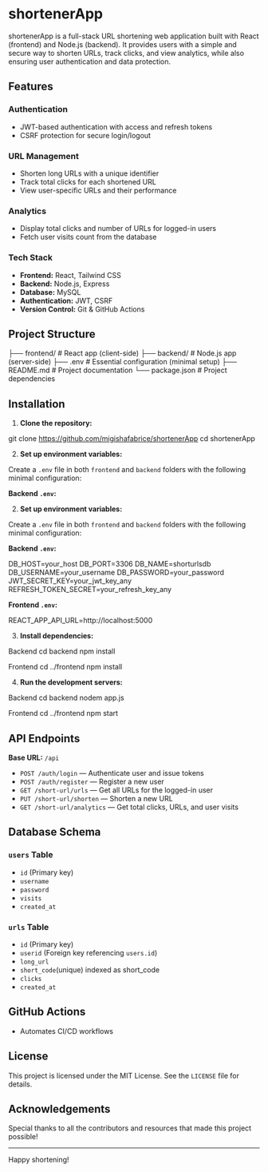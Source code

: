 # shortenerApp

shortenerApp is a full-stack URL shortening web application built with React (frontend) and Node.js (backend). 
It provides users with a simple and secure way to shorten URLs, track clicks, and view analytics,
 while also ensuring user authentication and data protection.

## Features

### Authentication

- JWT-based authentication with access and refresh tokens
- CSRF protection for secure login/logout

### URL Management

- Shorten long URLs with a unique identifier
- Track total clicks for each shortened URL
- View user-specific URLs and their performance

### Analytics

- Display total clicks and number of URLs for logged-in users
- Fetch user visits count from the database

### Tech Stack

- **Frontend:** React, Tailwind CSS
- **Backend:** Node.js, Express
- **Database:** MySQL
- **Authentication:** JWT, CSRF
- **Version Control:** Git & GitHub Actions

## Project Structure

├── frontend/ # React app (client-side)
├── backend/ # Node.js app (server-side)
├── .env # Essential configuration (minimal setup)
├── README.md # Project documentation
└── package.json # Project dependencies

## Installation

1. **Clone the repository:**

git clone https://github.com/migishafabrice/shortenerApp
cd shortenerApp

2. **Set up environment variables:**

Create a `.env` file in both `frontend` and `backend` folders with the following minimal configuration:

**Backend `.env`:**


2. **Set up environment variables:**

Create a `.env` file in both `frontend` and `backend` folders with the following minimal configuration:

**Backend `.env`:**

DB_HOST=your_host
DB_PORT=3306
DB_NAME=shorturlsdb
DB_USERNAME=your_username
DB_PASSWORD=your_password
JWT_SECRET_KEY=your_jwt_key_any
REFRESH_TOKEN_SECRET=your_refresh_key_any

**Frontend `.env`:**

REACT_APP_API_URL=http://localhost:5000

3. **Install dependencies:**

Backend
cd backend
npm install

Frontend
cd ../frontend
npm install

4. **Run the development servers:**

Backend
cd backend
nodem app.js

Frontend
cd ../frontend
npm start

## API Endpoints

**Base URL:** `/api`

- `POST /auth/login` — Authenticate user and issue tokens
- `POST /auth/register` — Register a new user
- `GET /short-url/urls` — Get all URLs for the logged-in user
- `PUT /short-url/shorten` — Shorten a new URL
- `GET /short-url/analytics` — Get total clicks, URLs, and user visits

## Database Schema

### `users` Table

- `id` (Primary key)
- `username`
- `password`
- `visits`
- `created_at`

### `urls` Table

- `id` (Primary key)
- `userid` (Foreign key referencing `users.id`)
- `long_url`
- `short_code`(unique) indexed as short_code
- `clicks`
- `created_at`

## GitHub Actions

- Automates CI/CD workflows

## License

This project is licensed under the MIT License. See the `LICENSE` file for details.

## Acknowledgements

Special thanks to all the contributors and resources that made this project possible!

---

Happy shortening! 
